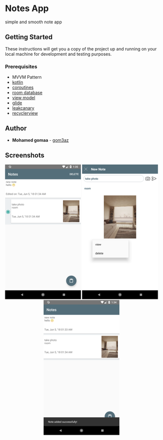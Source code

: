 #  Notes App
simple and smooth note app 

## Getting Started

These instructions will get you a copy of the project up and running on your local machine for development and testing purposes.

### Prerequisites

* MVVM Pattern
* [kotlin](https://kotlinlang.org/)
* [coroutines](https://kotlinlang.org/docs/reference/coroutines-overview.html)
* [room database](https://developer.android.com/topic/libraries/architecture/room)
* [view model](https://developer.android.com/topic/libraries/architecture/viewmodel)
* [glide](https://github.com/bumptech/glide)
* [leakcanary](https://github.com/square/leakcanary)
* [recyclerview](https://developer.android.com/guide/topics/ui/layout/recyclerview)

## Author

* **Mohamed gomaa** - [gom3az](https://github.com/gom3az)

## Screenshots
<div align="center">
    <img src="/ss1.png" width="250px"</img>  
    <img src="/ss2.png" width="250px"</img>     
    <img src="/ss3.png" width="250px"</img> 
</div>
